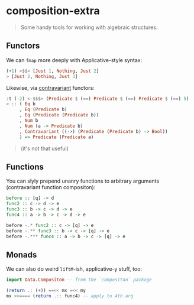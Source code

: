 composition-extra
=================

> Some handy tools for working with algebraic structures.

## Functors

We can `fmap` more deeply with Applicative-style syntax:

```haskell
(+1) <$$> [Just 1, Nothing, Just 2]
> [Just 2, Nothing, Just 3]
```

Likewise, via [contravariant](http://hackage.haskell.org/package/contravariant)
functors:

```haskell
:t (-2) <-$$$> (Predicate $ (==) Predicate $ (==) Predicate $ (==) 5)
> :: ( Eq b
     , Eq (Predicate b)
     , Eq (Predicate (Predicate b))
     , Num b
     , Num (a -> Predicate b)
     , Contravariant ((->) (Predicate (Predicate b) -> Bool))
     ) => Predicate (Predicate a)
```

> (it's not that useful)

## Functions

You can slyly prepend unanry functions to arbitrary arguments (contravariant function
compositon):

```haskell
before :: [q] -> d
func2 :: c -> d -> e
func3 :: b -> c -> d -> e
func4 :: a -> b -> c -> d -> e

before -.* func2 :: c -> [q] -> e
before -.** func3 :: b -> c -> [q] -> e
before -.*** func4 :: a -> b -> c -> [q] -> e
```

## Monads

We can also do weird `liftM`-ish, applicative-y stuff, too:

```haskell
import Data.Compositon -- from the `compositon` package

(return .: (+)) ==<< mx =<< my
mx >>==== (return .:: func4) -- apply to 4th arg
```
